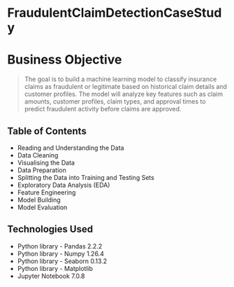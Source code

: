 # FraudulentClaimDetectionCaseStudy

# Business Objective
> The goal is to build a machine learning model to classify insurance claims as fraudulent or legitimate based on historical claim details and customer profiles. The model will analyze key features such as claim amounts, customer profiles, claim types, and approval times to predict fraudulent activity before claims are approved.


## Table of Contents
* Reading and Understanding the Data 
* Data Cleaning
* Visualising the Data
* Data Preparation
* Splitting the Data into Training and Testing Sets
* Exploratory Data Analysis (EDA)
* Feature Engineering
* Model Building 
* Model Evaluation

## Technologies Used
- Python library - Pandas 2.2.2
- Python library - Numpy 1.26.4
- Python library - Seaborn 0.13.2
- Python library - Matplotlib
- Jupyter Notebook 7.0.8


